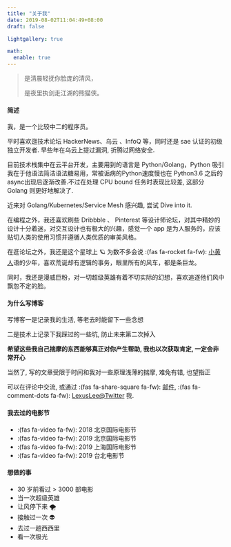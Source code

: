 ```yaml
---
title: "关于我"
date: 2019-08-02T11:04:49+08:00
draft: false

lightgallery: true

math:
  enable: true
---
```


> 是清晨轻抚你脸庞的清风，
>
> 是夜里执剑走江湖的熊猫侠。

#### 简述

我，是一个比较中二的程序员。

平时喜欢逛技术论坛 HackerNews、乌云 、InfoQ 等，同时还是 sae 认证的初级独立开发者. 早些年在乌云上提过漏洞, 折腾过网络安全.

目前技术栈集中在云平台开发，主要用到的语言是 Python/Golang，Python 吸引我在于他语法简洁语法糖易用，常被诟病的Python速度慢也在 Python3.6 之后的async出现后逐渐改善.不过在处理 CPU bound 任务时表现比较差, 这部分 Golang 则更好地解决了.

近来对 Golang/Kubernetes/Service Mesh 感兴趣, 尝试 Dive into it.

在编程之外，我还喜欢刷些 Dribbble 、 Pinterest 等设计师论坛，对其中精妙的设计十分着迷，对交互设计也有极大的兴趣，感觉一个 app 是为人服务的，应该贴切人类的使用习惯并遵循人类优质的审美风格。

在逛论坛之外，我还是这个星球上 🪐 为数不多会说 :(fas fa-rocket fa-fw): [小黄人](https://en.wikipedia.org/wiki/Minions_(film))语的少年，喜欢荒诞却有逻辑的事务，眼里所有的风车，都是条巨龙。

同时，我还是漫威巨粉，对一切超级英雄有着不切实际的幻想，喜欢追逐他们风中飘忽不定的脸。

#### 为什么写博客

写博客一是记录我的生活, 等老去时能留下一些念想

二是技术上记录下我踩过的一些坑, 防止未来第二次掉入

**希望这些我自己揣摩的东西能够真正对你产生帮助, 我也以次获取肯定, 一定会非常开心**

当然了, 写的文章受限于时间和我对一些原理浅薄的揣摩, 难免有错, 也望指正

可以在评论中交流, 或通过 :(fas fa-share-square fa-fw): [邮件](mailto://lexuscyborg103@gmail.com), :(fas fa-comment-dots fa-fw): [LexusLee@Twitter](https://twitter.com/lexuscyborg103) 我.

#### 我去过的电影节

* :(fas fa-video fa-fw): 2018 北京国际电影节
* :(fas fa-video fa-fw): 2019 北京国际电影节
* :(fas fa-video fa-fw): 2019 上海国际电影节
* :(fas fa-video fa-fw): 2019 台北电影节

#### 想做的事

* 30 岁前看过 > 3000 部电影
* 当一次超级英雄
* 让风停下来 🌪
* 接触过一次 👽
* 去过一趟西西里
* 看一次极光
